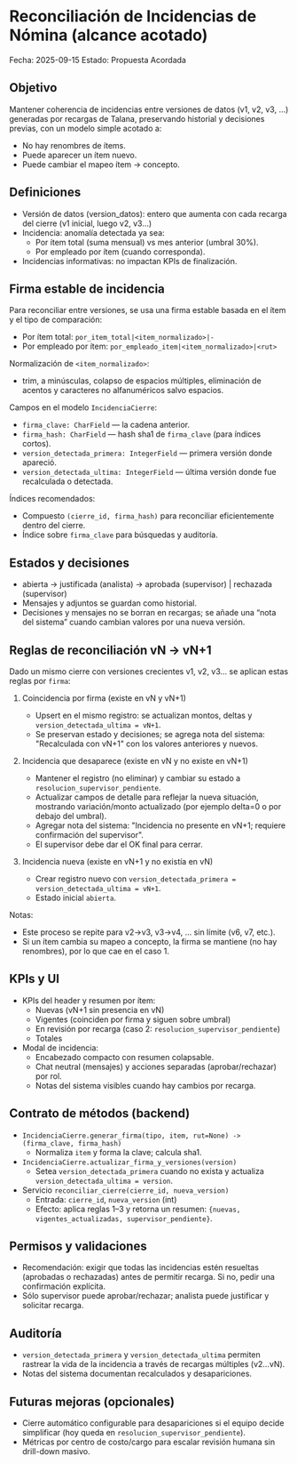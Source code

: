 # Reconciliación de Incidencias de Nómina (alcance acotado)

Fecha: 2025-09-15
Estado: Propuesta Acordada

## Objetivo

Mantener coherencia de incidencias entre versiones de datos (v1, v2, v3, …) generadas por recargas de Talana, preservando historial y decisiones previas, con un modelo simple acotado a:
- No hay renombres de ítems.
- Puede aparecer un ítem nuevo.
- Puede cambiar el mapeo ítem → concepto.

## Definiciones

- Versión de datos (version_datos): entero que aumenta con cada recarga del cierre (v1 inicial, luego v2, v3…)
- Incidencia: anomalía detectada ya sea:
  - Por ítem total (suma mensual) vs mes anterior (umbral 30%).
  - Por empleado por ítem (cuando corresponda).
- Incidencias informativas: no impactan KPIs de finalización.

## Firma estable de incidencia

Para reconciliar entre versiones, se usa una firma estable basada en el ítem y el tipo de comparación:

- Por ítem total: `por_item_total|<item_normalizado>|-`
- Por empleado por ítem: `por_empleado_item|<item_normalizado>|<rut>`

Normalización de `<item_normalizado>`:
- trim, a minúsculas, colapso de espacios múltiples, eliminación de acentos y caracteres no alfanuméricos salvo espacios.

Campos en el modelo `IncidenciaCierre`:
- `firma_clave: CharField` — la cadena anterior.
- `firma_hash: CharField` — hash sha1 de `firma_clave` (para índices cortos).
- `version_detectada_primera: IntegerField` — primera versión donde apareció.
- `version_detectada_ultima: IntegerField` — última versión donde fue recalculada o detectada.

Índices recomendados:
- Compuesto `(cierre_id, firma_hash)` para reconciliar eficientemente dentro del cierre.
- Índice sobre `firma_clave` para búsquedas y auditoría.

## Estados y decisiones

- abierta → justificada (analista) → aprobada (supervisor) | rechazada (supervisor)
- Mensajes y adjuntos se guardan como historial.
- Decisiones y mensajes no se borran en recargas; se añade una “nota del sistema” cuando cambian valores por una nueva versión.

## Reglas de reconciliación vN → vN+1

Dado un mismo cierre con versiones crecientes v1, v2, v3… se aplican estas reglas por `firma`:

1. Coincidencia por firma (existe en vN y vN+1)
   - Upsert en el mismo registro: se actualizan montos, deltas y `version_detectada_ultima = vN+1`.
   - Se preservan estado y decisiones; se agrega nota del sistema: "Recalculada con vN+1" con los valores anteriores y nuevos.

2. Incidencia que desaparece (existe en vN y no existe en vN+1)
   - Mantener el registro (no eliminar) y cambiar su estado a `resolucion_supervisor_pendiente`.
   - Actualizar campos de detalle para reflejar la nueva situación, mostrando variación/monto actualizado (por ejemplo delta=0 o por debajo del umbral).
   - Agregar nota del sistema: "Incidencia no presente en vN+1; requiere confirmación del supervisor".
   - El supervisor debe dar el OK final para cerrar.

3. Incidencia nueva (existe en vN+1 y no existía en vN)
   - Crear registro nuevo con `version_detectada_primera = version_detectada_ultima = vN+1`.
   - Estado inicial `abierta`.

Notas:
- Este proceso se repite para v2→v3, v3→v4, … sin límite (v6, v7, etc.).
- Si un ítem cambia su mapeo a concepto, la firma se mantiene (no hay renombres), por lo que cae en el caso 1.

## KPIs y UI

- KPIs del header y resumen por ítem:
  - Nuevas (vN+1 sin presencia en vN)
  - Vigentes (coinciden por firma y siguen sobre umbral)
  - En revisión por recarga (caso 2: `resolucion_supervisor_pendiente`)
  - Totales
- Modal de incidencia:
  - Encabezado compacto con resumen colapsable.
  - Chat neutral (mensajes) y acciones separadas (aprobar/rechazar) por rol.
  - Notas del sistema visibles cuando hay cambios por recarga.

## Contrato de métodos (backend)

- `IncidenciaCierre.generar_firma(tipo, item, rut=None) -> (firma_clave, firma_hash)`
  - Normaliza `item` y forma la clave; calcula sha1.
- `IncidenciaCierre.actualizar_firma_y_versiones(version)`
  - Setea `version_detectada_primera` cuando no exista y actualiza `version_detectada_ultima = version`.
- Servicio `reconciliar_cierre(cierre_id, nueva_version)`
  - Entrada: `cierre_id`, `nueva_version` (int)
  - Efecto: aplica reglas 1–3 y retorna un resumen: `{nuevas, vigentes_actualizadas, supervisor_pendiente}`.

## Permisos y validaciones

- Recomendación: exigir que todas las incidencias estén resueltas (aprobadas o rechazadas) antes de permitir recarga. Si no, pedir una confirmación explícita.
- Sólo supervisor puede aprobar/rechazar; analista puede justificar y solicitar recarga.

## Auditoría

- `version_detectada_primera` y `version_detectada_ultima` permiten rastrear la vida de la incidencia a través de recargas múltiples (v2…vN).
- Notas del sistema documentan recalculados y desapariciones.

## Futuras mejoras (opcionales)

- Cierre automático configurable para desapariciones si el equipo decide simplificar (hoy queda en `resolucion_supervisor_pendiente`).
- Métricas por centro de costo/cargo para escalar revisión humana sin drill-down masivo.
